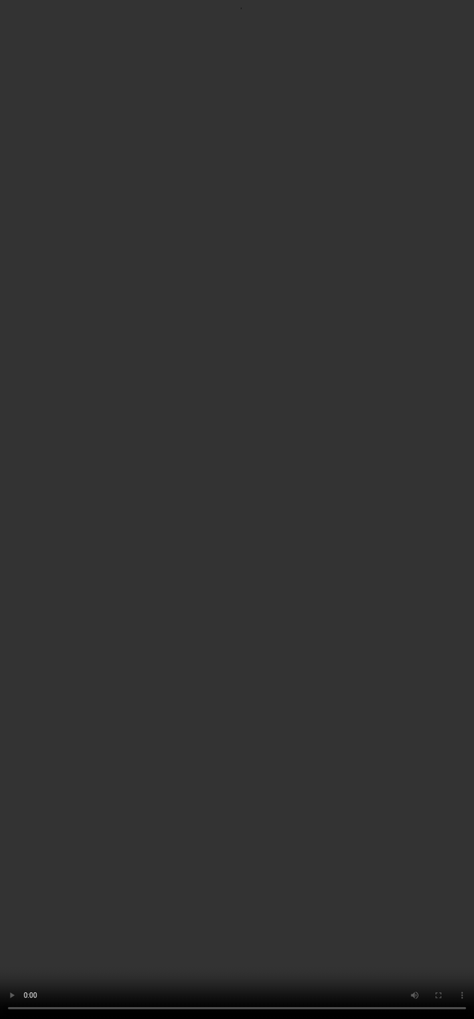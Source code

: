 ```yaml
---
layout: post
title: Names not numbers
category: "b-reel"
role: "Lead Developer"
client: "Médecins du Monde"
agency:
    - B-REEL
tech:
  - html5
  - javascript
  - php
  - aws
tags:
  - b-reel
  - html5
  - javascript
  - video
image: "medecins-du-monde--names-not-numbers"
image_home: "medecins-du-monde--names-not-numbers"
www: "https://singuerinc-b-reel.gitlab.io/org.names-not-numbers.www/en_int/"
more: "http://www.b-reelfilms.com/projects/digital/case/577/medecins-du-monde/"
awards: ['award-awwwards_site_of_the_day', 'thefwa_site_of_the_day']
priority: 'priority-2'
---
```


This website/experience has one thing: a video.
  
A video that must be in synchronization on each single frame.

The name that you see on the card is one of the four hundred png images that should be overlaid in the video.

Every time the video starts we pick one of those images. Then we put it on top of the video and we sync in order to create the illusion that we have a unique video for each name. 

I have used a technique which I explain more in depth in <a href="https://blog.singuerinc.com/javascript/video/html5/sync/2014/01/22/code-day-022-perfect-html5-video-sync/" target="_blank">my blog</a>.  
TL;DR Basically you have to encode the frame number in binary code in your video using black and white pixels. Using the `requestAnimationFrame()` function and drawing the video on a canvas you can extract those pixels and transform them in numbers.

Below is the video that we use as base.  
Check it on the <a href="https://singuerinc-b-reel.gitlab.io/org.names-not-numbers.www/en_int/" target="_blank">website</a> to see the final result.

<div class="video-wrapper">

<video style="position: absolute; top: 0; left: 0; width: 100%;height: 100%;" controls>
    <source src="https://singuerinc-b-reel.gitlab.io/org.names-not-numbers.www/files/video/MDM_INTRO_ASSEMBLE_EDIT_BLACK_720p_4.mp4" type="video/mp4">
    <source src="https://singuerinc-b-reel.gitlab.io/org.names-not-numbers.www/files/video/MDM_INTRO_ASSEMBLE_EDIT_BLACK_720p_4.webm" type="video/webm; codecs=&quot;vp8, vorbis&quot;">
    <source src="https://singuerinc-b-reel.gitlab.io/org.names-not-numbers.www/files/video/MDM_INTRO_ASSEMBLE_EDIT_BLACK_720p_4.ogv" type="video/ogg; codecs=&quot;theora, vorbis&quot;"></video>

</div>
